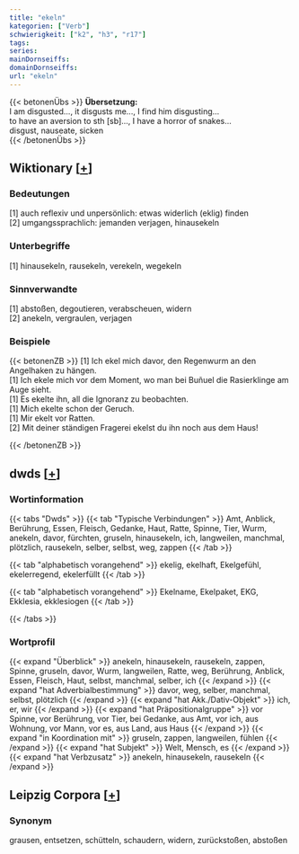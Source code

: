 ```yaml
---
title: "ekeln"
kategorien: ["Verb"]
schwierigkeit: ["k2", "h3", "r17"]
tags:
series:
mainDornseiffs:
domainDornseiffs:
url: "ekeln"
---
```


{{< betonenÜbs >}}
**Übersetzung:**  
I am disgusted..., it disgusts me..., I find him disgusting...  
to have an aversion to sth [sb]..., I have a horror of snakes...  
disgust, nauseate, sicken  
{{< /betonenÜbs >}}

## Wiktionary [[+](https://de.wiktionary.org/wiki/ekeln)]

### Bedeutungen
[1] auch reflexiv und unpersönlich: etwas widerlich (eklig) finden  
[2] umgangssprachlich: jemanden verjagen, hinausekeln  

### Unterbegriffe
[1] hinausekeln, rausekeln, verekeln, wegekeln  

### Sinnverwandte
[1] abstoßen, degoutieren, verabscheuen, widern  
[2] anekeln, vergraulen, verjagen  

### Beispiele
{{< betonenZB >}}
[1] Ich ekel mich davor, den Regenwurm an den Angelhaken zu hängen.  
[1] Ich ekele mich vor dem Moment, wo man bei Buñuel die Rasierklinge am Auge sieht.  
[1] Es ekelte ihn, all die Ignoranz zu beobachten.  
[1] Mich ekelte schon der Geruch.  
[1] Mir ekelt vor Ratten.  
[2] Mit deiner ständigen Fragerei ekelst du ihn noch aus dem Haus!  

{{< /betonenZB >}}


## dwds [[+](https://www.dwds.de/wb/ekeln)]

### Wortinformation
{{< tabs "Dwds" >}}
{{< tab "Typische Verbindungen" >}}
Amt, Anblick, Berührung, Essen, Fleisch, Gedanke, Haut, Ratte, Spinne, Tier, Wurm, anekeln, davor, fürchten, gruseln, hinausekeln, ich, langweilen, manchmal, plötzlich, rausekeln, selber, selbst, weg, zappen
{{< /tab >}}

{{< tab "alphabetisch vorangehend" >}}
ekelig, ekelhaft, Ekelgefühl, ekelerregend, ekelerfüllt
{{< /tab >}}

{{< tab "alphabetisch vorangehend" >}}
Ekelname, Ekelpaket, EKG, Ekklesia, ekklesiogen
{{< /tab >}}

{{< /tabs >}}

### Wortprofil
{{< expand "Überblick" >}} anekeln, hinausekeln, rausekeln, zappen, Spinne, gruseln, davor, Wurm, langweilen, Ratte, weg, Berührung, Anblick, Essen, Fleisch, Haut, selbst, manchmal, selber, ich {{< /expand >}}
{{< expand "hat Adverbialbestimmung" >}} davor, weg, selber, manchmal, selbst, plötzlich {{< /expand >}}
{{< expand "hat Akk./Dativ-Objekt" >}} ich, er, wir {{< /expand >}}
{{< expand "hat Präpositionalgruppe" >}} vor Spinne, vor Berührung, vor Tier, bei Gedanke, aus Amt, vor ich, aus Wohnung, vor Mann, vor es, aus Land, aus Haus {{< /expand >}}
{{< expand "in Koordination mit" >}} gruseln, zappen, langweilen, fühlen {{< /expand >}}
{{< expand "hat Subjekt" >}} Welt, Mensch, es {{< /expand >}}
{{< expand "hat Verbzusatz" >}} anekeln, hinausekeln, rausekeln {{< /expand >}}

## Leipzig Corpora [[+](https://corpora.uni-leipzig.de/en/res?word=ekeln&corpusId=deu_newscrawl-public_2018)]


### Synonym
grausen, entsetzen, schütteln, schaudern, widern, zurückstoßen, abstoßen

